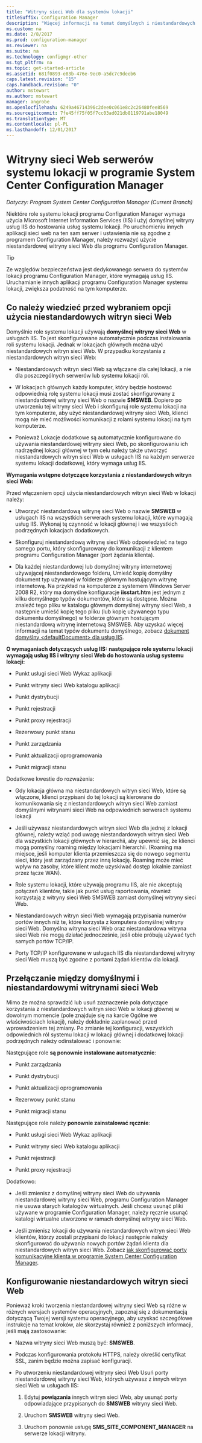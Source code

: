 ```yaml
---
title: "Witryny sieci Web dla systemów lokacji"
titleSuffix: Configuration Manager
description: "Więcej informacji na temat domyślnych i niestandardowych witryn sieci Web serwerów systemu lokacji w programie System Center Configuration Manager."
ms.custom: na
ms.date: 2/8/2017
ms.prod: configuration-manager
ms.reviewer: na
ms.suite: na
ms.technology: configmgr-other
ms.tgt_pltfrm: na
ms.topic: get-started-article
ms.assetid: 681f0893-e83b-476e-9ec0-a5dc7c9deeb6
caps.latest.revision: "15"
caps.handback.revision: "0"
author: mstewart
ms.author: mstewart
manager: angrobe
ms.openlocfilehash: 6249a46714396c2dee0c061e8c2c26480fee8569
ms.sourcegitcommit: 7fe45ff75f05f7cc03ad021db8119791abe18049
ms.translationtype: MT
ms.contentlocale: pl-PL
ms.lasthandoff: 12/01/2017
---
```

# <a name="websites-for-site-system-servers-in-system-center-configuration-manager"></a>Witryny sieci Web serwerów systemu lokacji w programie System Center Configuration Manager

*Dotyczy: Program System Center Configuration Manager (Current Branch)*

Niektóre role systemu lokacji programu Configuration Manager wymaga użycia Microsoft Internet Information Services (IIS) i użyj domyślnej witryny usług IIS do hostowania usług systemu lokacji. Po uruchomieniu innych aplikacji sieci web na ten sam serwer i ustawienia nie są zgodne z programem Configuration Manager, należy rozważyć użycie niestandardowej witryny sieci Web dla programu Configuration Manager.  

> [!TIP]  
>  Ze względów bezpieczeństwa jest dedykowanego serwera do systemów lokacji programu Configuration Manager, które wymagają usług IIS. Uruchamianie innych aplikacji programu Configuration Manager systemu lokacji, zwiększa podatność na tym komputerze.  




##  <a name="BKMK_What2Know"></a>Co należy wiedzieć przed wybraniem opcji użycia niestandardowych witryn sieci Web  
 Domyślnie role systemu lokacji używają **domyślnej witryny sieci Web** w usługach IIS. To jest skonfigurowane automatycznie podczas instalowania roli systemu lokacji. Jednak w lokacjach głównych można użyć niestandardowych witryn sieci Web. W przypadku korzystania z niestandardowych witryn sieci Web:  

-   Niestandardowych witryn sieci Web są włączane dla całej lokacji, a nie dla poszczególnych serwerów lub systemu lokacji ról.  

-   W lokacjach głównych każdy komputer, który będzie hostować odpowiednią rolę systemu lokacji musi zostać skonfigurowany z niestandardowej witryny sieci Web o nazwie **SMSWEB**. Dopiero po utworzeniu tej witryny sieci Web i skonfiguruj role systemu lokacji na tym komputerze, aby użyć niestandardowej witryny sieci Web, klienci mogą nie mieć możliwości komunikacji z rolami systemu lokacji na tym komputerze.  

-   Ponieważ Lokacje dodatkowe są automatycznie konfigurowane do używania niestandardowej witryny sieci Web, po skonfigurowaniu ich nadrzędnej lokacji głównej w tym celu należy także utworzyć niestandardowych witryn sieci Web w usługach IIS na każdym serwerze systemu lokacji dodatkowej, który wymaga usług IIS.  


  **Wymagania wstępne dotyczące korzystania z niestandardowych witryn sieci Web:**  

 Przed włączeniem opcji użycia niestandardowych witryn sieci Web w lokacji należy:  

-   Utworzyć niestandardową witrynę sieci Web o nazwie **SMSWEB** w usługach IIS na wszystkich serwerach systemu lokacji, które wymagają usług IIS. Wykonaj tę czynność w lokacji głównej i we wszystkich podrzędnych lokacjach dodatkowych.  

-   Skonfiguruj niestandardową witrynę sieci Web odpowiedzieć na tego samego portu, który skonfigurowany do komunikacji z klientem programu Configuration Manager (port żądania klienta).  

-   Dla każdej niestandardowej lub domyślnej witryny internetowej używającej niestandardowego folderu, Umieść kopię domyślny dokument typ używanej w folderze głównym hostującym witrynę internetową. Na przykład na komputerze z systemem Windows Server 2008 R2, który ma domyślne konfiguracje **iisstart.htm** jest jednym z kilku domyślnego typów dokumentów, które są dostępne. Można znaleźć tego pliku w katalogu głównym domyślnej witryny sieci Web, a następnie umieść kopię tego pliku (lub kopię używanego typu dokumentu domyślnego) w folderze głównym hostującym niestandardową witrynę internetową SMSWEB. Aby uzyskać więcej informacji na temat typów dokumentu domyślnego, zobacz [dokument domyślny &lt;defaultDocument\> dla usług IIS](http://www.iis.net/configreference/system.webserver/defaultdocument).  

**O wymaganiach dotyczących usług IIS:**
**następujące role systemu lokacji wymagają usług IIS i witryny sieci Web do hostowania usług systemu lokacji:**  

-   Punkt usługi sieci Web Wykaz aplikacji  

-   Punkt witryny sieci Web katalogu aplikacji  

-   Punkt dystrybucji  

-   Punkt rejestracji  

-   Punkt proxy rejestracji  

-   Rezerwowy punkt stanu  

-   Punkt zarządzania  

-   Punkt aktualizacji oprogramowania  

-   Punkt migracji stanu  

Dodatkowe kwestie do rozważenia:  

-   Gdy lokacja główna ma niestandardowych witryn sieci Web, które są włączone, klienci przypisani do tej lokacji są kierowane do komunikowania się z niestandardowych witryn sieci Web zamiast domyślnymi witrynami sieci Web na odpowiednich serwerach systemu lokacji  

-   Jeśli używasz niestandardowych witryn sieci Web dla jednej z lokacji głównej, należy wziąć pod uwagę niestandardowych witryn sieci Web dla wszystkich lokacji głównych w hierarchii, aby upewnić się, że klienci mogą pomyślny roaming między lokacjami hierarchii. (Roaming ma miejsce, jeśli komputer klienta przemieszcza się do nowego segmentu sieci, który jest zarządzany przez inną lokację. Roaming może mieć wpływ na zasoby, które klient może uzyskiwać dostęp lokalnie zamiast przez łącze WAN).  

-   Role systemu lokacji, które używają programu IIS, ale nie akceptują połączeń klientów, takie jak punkt usług raportowania, również korzystają z witryny sieci Web SMSWEB zamiast domyślnej witryny sieci Web.  

-   Niestandardowych witryn sieci Web wymagają przypisania numerów portów innych niż te, które korzysta z komputera domyślnej witryny sieci Web. Domyślna witryna sieci Web oraz niestandardowa witryna sieci Web nie mogą działać jednocześnie, jeśli obie próbują używać tych samych portów TCP/IP.  

-   Porty TCP/IP konfigurowane w usługach IIS dla niestandardowej witryny sieci Web muszą być zgodne z portami żądań klientów dla lokacji.  

## <a name="switch-between-default-and-custom-websites"></a>Przełączanie między domyślnymi i niestandardowymi witrynami sieci Web  
Mimo że można sprawdzić lub usuń zaznaczenie pola dotyczące korzystania z niestandardowych witryn sieci Web w lokacji głównej w dowolnym momencie (pole znajduje się na karcie Ogólne we właściwościach lokacji), należy dokładnie zaplanować przed wprowadzeniem tej zmiany. Po zmianie tej konfiguracji, wszystkich odpowiednich ról systemu lokacji w lokacji głównej i dodatkowej lokacji podrzędnych należy odinstalować i ponownie:  

Następujące role **są ponownie instalowane automatycznie**:  

-   Punkt zarządzania  

-   Punkt dystrybucji  

-   Punkt aktualizacji oprogramowania  

-   Rezerwowy punkt stanu  

-   Punkt migracji stanu  

Następujące role należy **ponownie zainstalować ręcznie**:  

-   Punkt usługi sieci Web Wykaz aplikacji  

-   Punkt witryny sieci Web katalogu aplikacji  

-   Punkt rejestracji  

-   Punkt proxy rejestracji  

Dodatkowo:  

-   Jeśli zmienisz z domyślnej witryny sieci Web do używania niestandardowej witryny sieci Web, programu Configuration Manager nie usuwa starych katalogów wirtualnych. Jeśli chcesz usunąć pliki używane w programie Configuration Manager, należy ręcznie usunąć katalogi wirtualne utworzone w ramach domyślnej witryny sieci Web.  

-   Jeśli zmienisz lokacji do używania niestandardowych witryn sieci Web klientów, którzy zostali przypisani do lokacji następnie należy skonfigurować do używania nowych portów żądań klienta dla niestandardowych witryn sieci Web. Zobacz [jak skonfigurować porty komunikacyjne klienta w programie System Center Configuration Manager](../../../core/clients/deploy/configure-client-communication-ports.md).  

## <a name="set-up-custom-websites"></a>Konfigurowanie niestandardowych witryn sieci Web  
Ponieważ kroki tworzenia niestandardowej witryny sieci Web są różne w różnych wersjach systemów operacyjnych, zapoznaj się z dokumentacją dotyczącą Twojej wersji systemu operacyjnego, aby uzyskać szczegółowe instrukcje na temat kroków, ale skorzystaj również z poniższych informacji, jeśli mają zastosowanie:  

-   Nazwa witryny sieci Web muszą być: **SMSWEB**.  

-   Podczas konfigurowania protokołu HTTPS, należy określić certyfikat SSL, zanim będzie można zapisać konfiguracji.  

-   Po utworzeniu niestandardowej witryny sieci Web Usuń porty niestandardowej witryny sieci Web, których używasz z innych witryn sieci Web w usługach IIS:  

    1.  Edytuj **powiązania** innych witryn sieci Web, aby usunąć porty odpowiadające przypisanych do **SMSWEB** witryny sieci Web.  

    2.  Uruchom **SMSWEB** witryny sieci Web.  

    3.  Uruchom ponownie usługę **SMS_SITE_COMPONENT_MANAGER** na serwerze lokacji witryny.  
